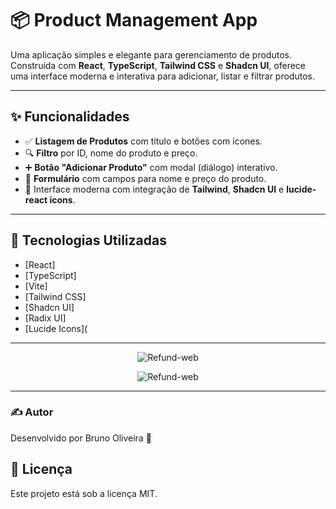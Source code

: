 # 📦 Product Management App

Uma aplicação simples e elegante para gerenciamento de produtos. Construída com **React**, **TypeScript**, **Tailwind CSS** e **Shadcn UI**, oferece uma interface moderna e interativa para adicionar, listar e filtrar produtos.

---

## ✨ Funcionalidades

- ✅ **Listagem de Produtos** com título e botões com ícones.
- 🔍 **Filtro** por ID, nome do produto e preço.
- ➕ **Botão "Adicionar Produto"** com modal (diálogo) interativo.
- 📝 **Formulário** com campos para nome e preço do produto.
- 💄 Interface moderna com integração de **Tailwind**, **Shadcn UI** e **lucide-react icons**.

---

## 🧱 Tecnologias Utilizadas

- [React]
- [TypeScript]
- [Vite]
- [Tailwind CSS]
- [Shadcn UI]
- [Radix UI]
- [Lucide Icons](

---

<p align="center">
  <img alt="Refund-web" src="">
</p>

<p align="center">
  <img alt="Refund-web" src="">
</p>

---

### ✍️ Autor
Desenvolvido por Bruno Oliveira 🧠

## 📝 Licença
Este projeto está sob a licença MIT.

